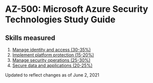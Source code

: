 # AZ-500: Microsoft Azure Security Technologies Study Guide
## Skills measured

1. [Manage identity and access (30-35%)](1-Manage%20identity%20and%20access/README.md)
2. [Implement platform protection (15-20%)](2-Implement%20platform%20protection%20(15-20%25).md)
3. [Manage security operations (25-30%)](3-Manage%20security%20operations%20(25-30%25).md)
4. [Secure data and applications (20-25%)](4-Secure%20data%20and%20applications%20(20-25%25).md)


Updated to reflect changes as of June 2, 2021